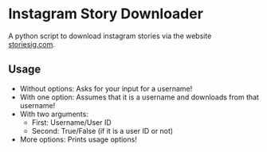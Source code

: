 # Instagram Story Downloader

A python script to download instagram stories via the website [storiesig.com](https://storiesig.com).

## Usage

- Without options: Asks for your input for a username!
- With one option: Assumes that it is a username and downloads from that username!
- With two arguments:
  - First: Username/User ID
  - Second: True/False (if it is a user ID or not)
- More options: Prints usage options!
